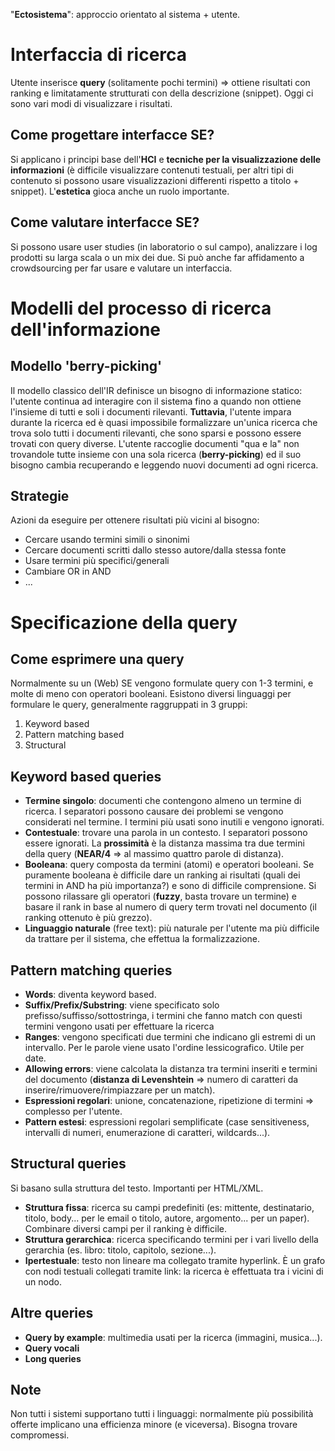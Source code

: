 "**Ectosistema**": approccio orientato al sistema + utente.

# Interfaccia di ricerca
Utente inserisce **query** (solitamente pochi termini) $\Rightarrow$ ottiene risultati con ranking e limitatamente strutturati con della descrizione (snippet). Oggi ci sono vari modi di visualizzare i risultati.

## Come progettare interfacce SE?
Si applicano i principi base dell'**HCI** e **tecniche per la visualizzazione delle informazioni** (è difficile visualizzare contenuti testuali, per altri tipi di contenuto si possono usare visualizzazioni differenti rispetto a titolo + snippet). L'**estetica** gioca anche un ruolo importante.

## Come valutare interfacce SE?
Si possono usare user studies (in laboratorio o sul campo), analizzare i log prodotti su larga scala o un mix dei due.
Si può anche far affidamento a crowdsourcing per far usare e valutare un interfaccia.

# Modelli del processo di ricerca dell'informazione

## Modello 'berry-picking'
Il modello classico dell'IR definisce un bisogno di informazione statico: l'utente continua ad interagire con il sistema fino a quando non ottiene l'insieme di tutti e soli i documenti rilevanti.
**Tuttavia**, l'utente impara durante la ricerca ed è quasi impossibile formalizzare un'unica ricerca che trova solo tutti i documenti rilevanti, che sono sparsi e possono essere trovati con query diverse.
L'utente raccoglie documenti "qua e la" non trovandole tutte insieme con una sola ricerca (**berry-picking**) ed il suo bisogno cambia recuperando e leggendo nuovi documenti ad ogni ricerca.

## Strategie
Azioni da eseguire per ottenere risultati più vicini al bisogno:
- Cercare usando termini simili o sinonimi
- Cercare documenti scritti dallo stesso autore/dalla stessa fonte
- Usare termini più specifici/generali
- Cambiare OR in AND
- ...

# Specificazione della query

## Come esprimere una query
Normalmente su un (Web) SE vengono formulate query con 1-3 termini, e molte di meno con operatori booleani. Esistono diversi linguaggi per formulare le query, generalmente raggruppati in 3 gruppi:

1.  Keyword based
2. Pattern matching based
3. Structural 

## Keyword based queries
- **Termine singolo**: documenti che contengono almeno un termine di ricerca. I separatori possono causare dei problemi se vengono considerati nel termine. I termini più usati sono inutili e vengono ignorati.
- **Contestuale**: trovare una parola in un contesto. I separatori possono essere ignorati. La **prossimità** è la distanza massima tra due termini della query (**NEAR/4** $\Rightarrow$ al massimo quattro parole di distanza).
- **Booleana**: query composta da termini (atomi) e operatori booleani. Se puramente booleana è difficile dare un ranking ai risultati (quali dei termini in AND ha più importanza?) e sono di difficile comprensione. Si possono rilassare gli operatori (**fuzzy**, basta trovare un termine) e basare il rank in base al numero di query term trovati nel documento (il ranking ottenuto è più grezzo).
- **Linguaggio naturale** (free text): più naturale per l'utente ma più difficile da trattare per il sistema, che effettua la formalizzazione.

## Pattern matching queries
- **Words**: diventa keyword based.
- **Suffix/Prefix/Substring**: viene specificato solo prefisso/suffisso/sottostringa, i termini che fanno match con questi termini vengono usati per effettuare la ricerca
- **Ranges**: vengono specificati due termini che indicano gli estremi di un intervallo. Per le parole viene usato l'ordine lessicografico. Utile per date.
- **Allowing errors**: viene calcolata la distanza tra termini inseriti e termini del documento (**distanza di Levenshtein** $\Rightarrow$ numero di caratteri da inserire/rimuovere/rimpiazzare per un match).
- **Espressioni regolari**: unione, concatenazione, ripetizione di termini $\Rightarrow$ complesso per l'utente.
- **Pattern estesi**: espressioni regolari semplificate (case sensitiveness, intervalli di numeri, enumerazione di caratteri, wildcards...).

## Structural queries
Si basano sulla struttura del testo. Importanti per HTML/XML.
- **Struttura fissa**: ricerca su campi predefiniti (es: mittente, destinatario, titolo, body... per le email o titolo, autore, argomento... per un paper). Combinare diversi campi per il ranking è difficile.
- **Struttura gerarchica**: ricerca specificando termini per i vari livello della gerarchia (es. libro: titolo, capitolo, sezione...).
- **Ipertestuale**: testo non lineare ma collegato tramite hyperlink. È un grafo con nodi testuali collegati tramite link: la ricerca è effettuata tra i vicini di un nodo.

## Altre queries
- **Query by example**: multimedia usati per la ricerca (immagini, musica...).
- **Query vocali**
- **Long queries**

## Note
Non tutti i sistemi supportano tutti i linguaggi: normalmente più possibilità offerte implicano una efficienza minore (e viceversa). Bisogna trovare compromessi.